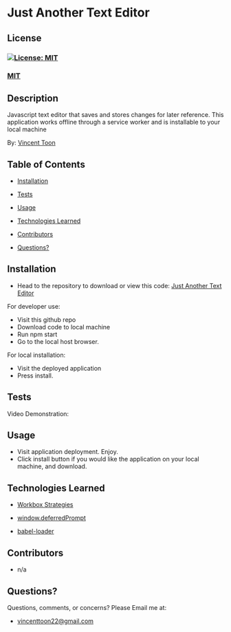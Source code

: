 # Just Another Text Editor

## License
### [![License: MIT](https://img.shields.io/badge/License-MIT-yellow.svg)](https://opensource.org/licenses/MIT)
### [MIT](https://opensource.org/licenses/MIT)

## Description

Javascript text editor that saves and stores changes for later reference. This application works offline through a service worker and is installable to your local machine

By: [Vincent Toon](https://github.com/Vincenttoon)

## Table of Contents

* [Installation](#installation)

* [Tests](#tests)

* [Usage](#usage)  

* [Technologies Learned](#technologies-learned)

* [Contributors](#contributors)

* [Questions?](#questions)

## Installation

* Head to the repository to download or view this code: [Just Another Text Editor](https://github.com/Vincenttoon/textfas-burrito-two)

For developer use:
- Visit this github repo
- Download code to local machine
- Run npm start 
- Go to the local host browser. 

For local installation: 
- Visit the deployed application 
- Press install.

## Tests

Video Demonstration:

## Usage

- Visit application deployment. Enjoy. 
- Click install button if you would like the application on your local machine, and download.

## Technologies Learned

- [Workbox Strategies](https://www.harrytheo.com/blog/2021/03/workbox-strategies-with-examples-and-use-cases/)

- [window.deferredPrompt](https://web.dev/codelab-make-installable/)

- [babel-loader](https://isamatov.com/webpack-explained-simply-plugins-loaders-and-babel/#:~:text=Babel%20loader%20is%20used%20to,and%20even%20JSX%20(React).)

## Contributors

* n/a

## Questions?

Questions, comments, or concerns? Please Email me at:
* vincenttoon22@gmail.com